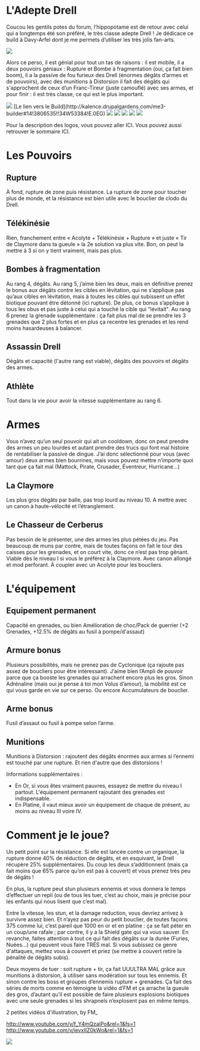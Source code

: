 # L'Adepte Drell


Coucou les gentils potes du forum, l’hippopotame est de retour avec celui qui a longtemps été son préféré, le très classe adepte Drell ! Je dédicace ce build à Davy-Arfel dont je me permets d’utiliser les très jolis fan-arts.

<img src="http://40.media.tumblr.com/39c809b282b44e817cb190c49e2478d6/tumblr_n569wehSrE1rdh38to1_r1_1280.jpg" />

Alors ce perso, il est génial pour tout un tas de raisons : il est mobile, il a deux pouvoirs géniaux : Rupture et Bombe à fragmentation (oui, ça fait bien boom), il a la passive de fou furieux des Drell (énormes dégâts d’armes et de pouvoirs), avec des munitions à Distorsion il fait des dégâts qui s'approchent de ceux d’un Franc-Tireur (juste camouflé) avec ses armes, et pour finir : il est très classe, ce qui est le plus important.

<img src="http://i.imgur.com/fbtGbBn.png" />
[Le lien vers le Build](http://kalence.drupalgardens.com/me3-builder#14!3806535!!34W53384!E.0EG)

<img src="https://raw.githubusercontent.com/tst2005/me3master/static/img/logo1-or-et-platine.png" />
<img src="https://raw.githubusercontent.com/tst2005/me3master/static/img/logo2-3etoiles.png" />
<img src="https://raw.githubusercontent.com/tst2005/me3master/static/img/logo3-jaune.png" />
<img src="https://raw.githubusercontent.com/tst2005/me3master/static/img/logo4-3etoiles.png" />
<img src="https://raw.githubusercontent.com/tst2005/me3master/static/img/logo5-3etoiles.png" />

Pour la description des logos, vous pouvez aller ICI. Vous pouvez aussi retrouver le sommaire ICI.

# Les Pouvoirs

## Rupture

À fond, rupture de zone puis résistance. La rupture de zone pour toucher plus de monde, et la résistance est bien utile avec le bouclier de clodo du Drell.

## Télékinésie

Rien, franchement entre « Acolyte + Télékinésie + Rupture » et juste « Tir de Claymore dans ta gueule » la 2e solution va plus vite. Bon, on peut la mettre à 3 si on y tient vraiment, mais pas plus.

## Bombes à fragmentation

Au rang 4, dégâts. Au rang 5, j’aime bien les deux, mais en définitive prenez le bonus aux dégâts contre les cibles en lévitation, qui ne s’applique pas qu’aux cibles en lévitation, mais à toutes les cibles qui subissent un effet biotique pouvant être détonné (ici rupture). De plus, ce bonus s’applique à tous les obus et pas juste à celui qui a touché la cible qui "lévitait". Au rang 6 prenez la grenade supplémentaire : ça fait plus mal de se prendre les 3 grenades que 2 plus fortes et en plus ça recentre les grenades et les rend moins hasardeuses à balancer.

## Assassin Drell

Dégâts et capacité (l'autre rang est viable), dégâts des pouvoirs et dégâts des armes.

## Athlète

Tout dans la vie pour avoir la vitesse supplémentaire au rang 6.



# Armes

Vous n’avez qu’un seul pouvoir qui ait un cooldown, donc on peut prendre des armes un peu lourdes et autant prendre des trucs qui font mal histoire de rentabiliser la passive de dingue. J’ai donc sélectionné pour vous (avec amour) deux armes bien bourrines, mais vous pouvez mettre n’importe quoi tant que ça fait mal (Mattock, Pirate, Crusader, Éventreur, Hurricane…)

## La Claymore

Les plus gros dégâts par balle, pas trop lourd au niveau 10. A mettre avec un canon à haute-vélocité et l’étranglement.

## Le Chasseur de Cerberus

Pas besoin de le présenter, une des armes les plus pétées du jeu. Pas beaucoup de muns par contre, mais de toutes façons on fait le tour des caisses pour les grenades, et on court vite, donc ce n’est pas trop gênant. Viable dès le niveau I si vous le préférez à la Claymore. Avec canon allongé et mod perforant. À coupler avec un Acolyte pour les boucliers.


# L'équipement

## Equipement permanent

Capacité en grenades, ou bien Amélioration de choc/Pack de guerrier (+2 Grenades, +12.5% de dégâts au fusil à pompe/d'assaut)

## Armure bonus

Plusieurs possibilités, mais ne prenez pas de Cyclonique (ça rajoute pas assez de boucliers pour être intéressant). J’aime bien l’Ampli de pouvoir parce que ça booste les grenades qui arrachent encore plus les gros. Sinon Adrénaline (mais oui je pense à toi mon Volus d’amour), la mobilité est ce qui vous garde en vie sur ce perso. Ou encore Accumulateurs de bouclier.

## Arme bonus

Fusil d’assaut ou fusil à pompe selon l’arme.

## Munitions

Munitions à Distorsion : rajoutent des dégâts énormes aux armes si l’ennemi est touché par une rupture. Et rien d'autre que des distorsions !

Informations supplémentaires :
 * En Or, si vous êtes vraiment pauvres, essayez de mettre du niveau I partout. L'équipement permanent rajoutant des grenades est indispensable.
 * En Platine, il vaut mieux avoir un équipement de chaque de présent, au moins au niveau III voire IV. 

# Comment je le joue?


Un petit point sur la résistance. Si elle est lancée contre un organique, la rupture donne 40% de réduction de dégâts, et en esquivant, le Drell récupère 25% supplémentaires. Du coup les deux s’additionnent (mais ça fait moins que 65% parce qu’on est pas à couvert) et vous prenez très peu de dégâts !

En plus, la rupture peut stun plusieurs ennemis et vous donnera le temps d’effectuer un repli (ou de tous les tuer, c’est au choix, mais je précise pour les enfants qui nous lisent que c’est mal).

Entre la vitesse, les stun, et la damage reduction, vous devriez arrivez à survivre assez bien. Et n’ayez pas peur du petit bouclier, de toutes façons 375 comme lui, c’est pareil que 1000 en or et en platine : ça se fait péter en un coup/une rafale ; par contre, il y a la Shield gate qui va vous sauver. En revanche, faites attention à tout ce qui fait des dégâts sur la durée (Furies, Nuées…) qui peuvent vous faire TRÈS mal. Si vous subissez ce genre d'attaques, mettez vous à couvert et priez (se mettre à couvert retire la pénalité de dégâts subis).

Deux moyens de tuer : soit rupture + tir, ça fait UUULTRA MAL grâce aux munitions à distorsion, à utiliser sans modération sur tous les ennemis. Et sinon contre les boss et groupes d’ennemis rupture + grenades. Ça fait des séries de morts comme en témoigne la vidéo d’FM et ça arrache la gueule des gros, d’autant qu’il est possible de faire plusieurs explosions biotiques avec une seule grenades si les shrapnels n’explosent pas en même temps.

2 petites vidéos d'illustration, by FM_

http://www.youtube.com/v/f_Y4mQzaiPo&rel=1&fs=1
http://www.youtube.com/v/ievxIIZ0kWo&rel=1&fs=1

<img src="http://pre15.deviantart.net/7808/th/pre/i/2014/177/7/7/hush___by_davinarfel-d7o0et3.jpg" />
